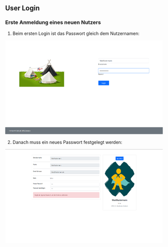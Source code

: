 ## User Login

### Erste Anmeldung eines neuen Nutzers

1. Beim ersten Login ist das Passwort gleich dem Nutzernamen:

<img src="imgs/Login_1.png"  width="600" height="300">

2. Danach muss ein neues Passwort festgelegt werden:

<img src="imgs/Login_2.png"  width="600" height="300">